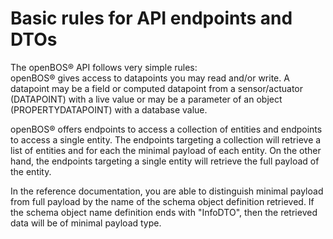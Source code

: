 # Basic rules for API endpoints and DTOs

The openBOS&reg; API follows very simple rules:  
openBOS&reg; gives access to datapoints you may read and/or write. A datapoint may be a field or computed datapoint from a sensor/actuator (DATAPOINT) with a live 
value or may be a parameter of an object (PROPERTYDATAPOINT) with a database value.  

openBOS&reg; offers endpoints to access a collection of entities and endpoints to access a single entity. 
The endpoints targeting a collection will retrieve a list of entities and for each the minimal payload of each entity.
On the other hand, the endpoints targeting a single entity will retrieve the full payload of the entity.

In the reference documentation, you are able to distinguish minimal payload from full payload by the name of the schema object definition retrieved. 
If the schema object name definition ends with "InfoDTO", then the retrieved data will be of minimal payload type.
